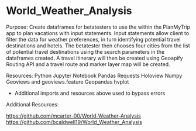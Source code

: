 # World_Weather_Analysis

Purpose: Create dataframes for betatesters to use the within the PlanMyTrip app to plan vacations with input statements. 
         Input statements allow client to filter the data for weather preferences, in turn identifying potential travel destinations and hotels. 
         The betatester then chooses four cities from the list of potential travel destinations using the search parameters in the dataframes created. 
         A travel itinerary will then be created using Geoapify Routing API and a travel route and marker layer map will be created. 
         
         
 Resources: 
 Python
 Jupyter Notebook
 Pandas
 Requests
 Holoview
 Numpy
 Geoviews and geoviews.feature
 Geopandas
 hvplot
 * Additional imports and resources above used to bypass errors
 
 
 Additional Resources: 
 
 https://github.com/mcarter-00/World-Weather-Analysis
 https://github.com/bcaldwell19/World_Weather_Analysis
